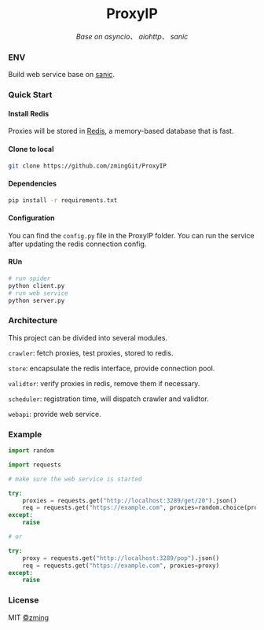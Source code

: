 <h1 align="center">ProxyIP</h1>
<p align="center">
    <em>Base on asyncio、 aiohttp、 sanic</em>
</p>

### ENV

 Build web service base on [sanic](https://github.com/channelcat/sanic).

### Quick Start

#### Install Redis

Proxies will be stored in [Redis](https://redis.io/), a memory-based database that is fast.

#### Clone to local

```bash
git clone https://github.com/zmingGit/ProxyIP
```

#### Dependencies

```bash
pip install -r requirements.txt
```

#### Configuration

You can find the `config.py` file in the ProxyIP folder. You can run the service after updating the redis connection config.

#### RUn

```bash
# run spider
python client.py
# run web service
python server.py
```

### Architecture

This project can be divided into several modules.

`crawler`: fetch proxies, test proxies, stored to redis.

`store`: encapsulate the redis interface, provide connection pool.

`validtor`: verify proxies in redis, remove them if necessary.

`scheduler`: registration time, will dispatch crawler and validtor.

`webapi`: provide web service.

### Example

```python
import random

import requests

# make sure the web service is started

try:
    proxies = requests.get("http://localhost:3289/get/20").json()
    req = requests.get("https://example.com", proxies=random.choice(proxies))
except:
    raise

# or

try:
    proxy = requests.get("http://localhost:3289/pop").json()
    req = requests.get("https://example.com", proxies=proxy)
except:
    raise
```

### License

MIT [©zming](https://github.com/zMingGit/ProxyIP)
